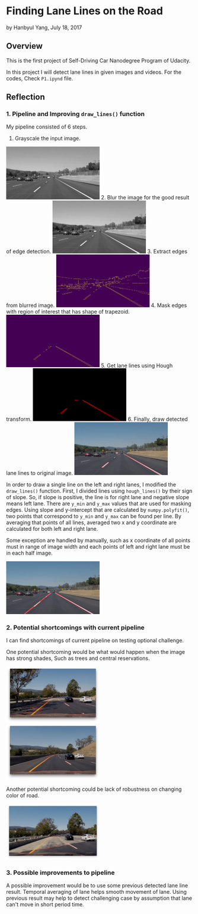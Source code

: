 # **Finding Lane Lines on the Road** 
by Hanbyul Yang, July 18, 2017

## Overview

This is the first project of Self-Driving Car Nanodegree Program of Udacity.

In this project I will detect lane lines in given images and videos.
For the codes, Check `P1.ipynd` file.

## Reflection

### 1. Pipeline and Improving `draw_lines()` function

My pipeline consisted of 6 steps.

1. Grayscale the input image.
<img src="./pipeline/1_gray.jpg" alt="Grayscale" width="50%" height="50%">
2. Blur the image for the good result of edge detection.
<img src="./pipeline/2_blur.jpg" alt="Blur" width="50%" height="50%">
3. Extract edges from blurred image.
<img src="./pipeline/3_edges.jpg" alt="Canny Edges" width="50%" height="50%">
4. Mask edges with region of interest that has shape of trapezoid.
<img src="./pipeline/4_roi_edges.jpg" alt="Mask" width="50%" height="50%">
5. Get lane lines using Hough transform.
<img src="./pipeline/5_hough.jpg" alt="Hough Lines" width="50%" height="50%">
6. Finally, draw detected lane lines to original image.
<img src="./pipeline/6_weighted.jpg" alt="Draw lines on orginal Image" width="50%" height="50%">

In order to draw a single line on the left and right lanes, I modified the `draw_lines()` function. 
First, I divided lines using `hough_lines()` by their sign of slope. So, if slope is positive, the line is for right lane and negative slope means left lane. There are `y_min` and `y_max` values that are used for masking edges. Using slope and y-intercept that are calculated by `numpy.polyfit()`, two points that correspond to `y_min` and `y_max` can be found per line. By averaging that points of all lines, averaged two x and y coordinate are calculated for both left and right lane. 

Some exception are handled by manually, such as x coordinate of all points must in range of image width and each points of left and right lane must be in each half image.

<img src="./pipeline/7_improved.jpg" alt="Imporved draw_lines()" width="50%" height="50%">

### 2. Potential shortcomings with current pipeline
I can find shortcomings of current pipeline on testing optional challenge.

One potential shortcoming would be what would happen when the image has strong shades, Such as trees and central reservations.

<img src="./shortcoming/tree_shadow.jpg" alt="Imporved draw_lines()" width="50%" height="50%">
<img src="./shortcoming/central_reservation_shadow.jpg" alt="Imporved draw_lines()" width="50%" height="50%">

Another potential shortcoming could be lack of robustness on changing color of road.

<img src="./shortcoming/white_road.jpg" alt="Imporved draw_lines()" width="50%" height="50%">

### 3. Possible improvements to pipeline

A possible improvement would be to use some previous detected lane line result. Temporal averaging of lane helps smooth movement of lane. Using previous result may help to detect challenging case by assumption that lane can't move in short period time.
